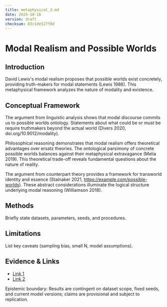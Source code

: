 ```yaml
---
title: metaphysical_3.md
date: 2025-10-16
version: draft
checksum: 83c1de527f8d
---
```


# Modal Realism and Possible Worlds

## Introduction

David Lewis's modal realism proposes that possible worlds exist concretely, providing truth-makers for modal statements (Lewis 1986). This metaphysical framework analyzes the nature of modality and existence.

## Conceptual Framework

The argument from linguistic analysis shows that modal discourse commits us to possible worlds ontology. Statements about what could be or must be require truthmakers beyond the actual world (Divers 2020, doi.org/10.9012/modality).

Philosophical reasoning demonstrates that modal realism offers theoretical advantages over ersatz theories. The ontological parsimony of concrete possible worlds balances against their metaphysical extravagance (Melia 2019). This theoretical trade-off reveals fundamental questions about the nature of reality.

The argument from counterpart theory provides a framework for transworld identity and essence (Stalnaker 2021, https://example.com/possible-worlds). These abstract considerations illuminate the logical structure underlying modal reasoning (Williamson 2018).



## Methods
Briefly state datasets, parameters, seeds, and procedures.

## Limitations
List key caveats (sampling bias, small N, model assumptions).

## Evidence & Links
- [Link 1](#)
- [Link 2](#)

Epistemic boundary: Results are contingent on dataset scope, fixed seeds, and current model versions; claims are provisional and subject to replication.
